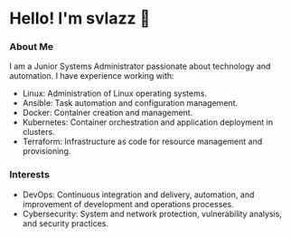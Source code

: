 # Hello! I'm svlazz 👋
### About Me

I am a Junior Systems Administrator passionate about technology and automation. I have experience working with:

- Linux: Administration of Linux operating systems.
- Ansible: Task automation and configuration management.
- Docker: Container creation and management.
- Kubernetes: Container orchestration and application deployment in clusters.
- Terraform: Infrastructure as code for resource management and provisioning.
### Interests
- DevOps: Continuous integration and delivery, automation, and improvement of development and operations processes.
- Cybersecurity: System and network protection, vulnerability analysis, and security practices.
<!--
**svlazz/svlazz** is a ✨ _special_ ✨ repository because its `README.md` (this file) appears on your GitHub profile.

Here are some ideas to get you started:

- 🔭 I’m currently working on ...
- 🌱 I’m currently learning ...
- 👯 I’m looking to collaborate on ...
- 🤔 I’m looking for help with ...
- 💬 Ask me about ...
- 📫 How to reach me: ...
- 😄 Pronouns: ...
- ⚡ Fun fact: ...
-->
